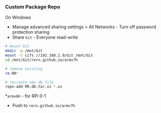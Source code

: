 ### Custom Package Repo
On  Windows
- Manage advanced sharing settings > All Networks - Turn off password protection sharing
- Share `Git` - Everyone read-write
```sh
# mount Git
mkdir -p /mnt/Git
mount -t cifs //192.168.1.9/Git /mnt/Git
cd /mnt/Git/rern.github.io/armv7h

# remove existing
rm RR*

# recreate new db file
repo-add RR.db.tar.xz *.xz
```
*`armv6h` - for RPi 0-1
- Push to `rern.github.io/armv7h`
